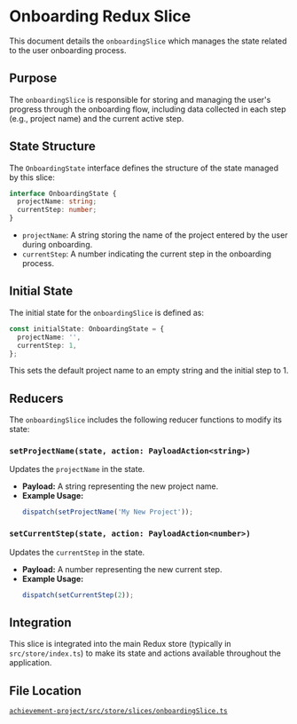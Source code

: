 # Onboarding Redux Slice

This document details the `onboardingSlice` which manages the state related to the user onboarding process.

## Purpose

The `onboardingSlice` is responsible for storing and managing the user's progress through the onboarding flow, including data collected in each step (e.g., project name) and the current active step.

## State Structure

The `OnboardingState` interface defines the structure of the state managed by this slice:

```typescript
interface OnboardingState {
  projectName: string;
  currentStep: number;
}
```

*   `projectName`: A string storing the name of the project entered by the user during onboarding.
*   `currentStep`: A number indicating the current step in the onboarding process.

## Initial State

The initial state for the `onboardingSlice` is defined as:

```typescript
const initialState: OnboardingState = {
  projectName: '',
  currentStep: 1,
};
```

This sets the default project name to an empty string and the initial step to 1.

## Reducers

The `onboardingSlice` includes the following reducer functions to modify its state:

### `setProjectName(state, action: PayloadAction<string>)`

Updates the `projectName` in the state.

*   **Payload:** A string representing the new project name.
*   **Example Usage:**
    ```typescript
    dispatch(setProjectName('My New Project'));
    ```

### `setCurrentStep(state, action: PayloadAction<number>)`

Updates the `currentStep` in the state.

*   **Payload:** A number representing the new current step.
*   **Example Usage:**
    ```typescript
    dispatch(setCurrentStep(2));
    ```

## Integration

This slice is integrated into the main Redux store (typically in `src/store/index.ts`) to make its state and actions available throughout the application.

## File Location

[`achievement-project/src/store/slices/onboardingSlice.ts`](achievement-project/src/store/slices/onboardingSlice.ts)
